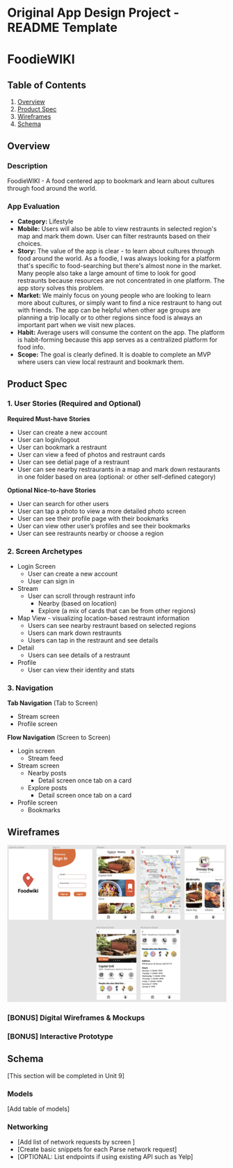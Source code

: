 Original App Design Project - README Template
===

# FoodieWIKI

## Table of Contents
1. [Overview](#Overview)
1. [Product Spec](#Product-Spec)
1. [Wireframes](#Wireframes)
2. [Schema](#Schema)

## Overview
### Description
FoodieWIKI - A food centered app to bookmark and learn about cultures through food around the world.

### App Evaluation
- **Category:** Lifestyle
- **Mobile:** Users will also be able to view restraunts in selected region's map and mark them down. User can filter restraunts based on their choices.
- **Story:** The value of the app is clear - to learn about cultures through food around the world. As a foodie, I was always looking for a platform that's specific to food-searching but there's almost none in the market. Many people also take a large amount of time to look for good restraunts because resources are not concentrated in one platform. The app story solves this problem.
- **Market:** We mainly focus on young people who are looking to learn more about cultures, or simply want to find a nice restraunt to hang out with friends. The app can be helpful when other age groups are planning a trip locally or to other regions since food is always an important part when we visit new places.
- **Habit:** Average users will consume the content on the app. The platform is habit-forming because this app serves as a centralized platform for food info.
- **Scope:** The goal is clearly defined. It is doable to complete an MVP where users can view local restraunt and bookmark them. 

## Product Spec

### 1. User Stories (Required and Optional)

**Required Must-have Stories**
* User can create a new account
* User can login/logout
* User can bookmark a restraunt
* User can view a feed of photos and restraunt cards
* User can see detial page of a restraunt
* User can see nearby restraurants in a map and mark down restaurants in one folder based on area (optional: or other self-defined category)


**Optional Nice-to-have Stories**
* User can search for other users
* User can tap a photo to view a more detailed photo screen
* User can see their profile page with their bookmarks
* User can view other user’s profiles and see their bookmarks
* User can see restraunts nearby or choose a region


### 2. Screen Archetypes

* Login Screen
   * User can create a new account
   * User can sign in
* Stream 
    * User can scroll through restraunt info 
        * Nearby (based on location)
        * Explore (a mix of cards that can be from other regions)
* Map View - visualizing location-based restraunt information
   * Users can see nearby restraunt based on selected regions
   * Users can mark down restraunts
   * Users can tap in the restraunt and see details
* Detail
    * Users can see details of a restraunt
* Profile 
    * User can view their identity and stats

### 3. Navigation

**Tab Navigation** (Tab to Screen)

* Stream screen
* Profile screen

**Flow Navigation** (Screen to Screen)

* Login screen
   * Stream feed
* Stream screen
   * Nearby posts
       * Detail screen once tab on a card
   * Explore posts
       * Detail screen once tab on a card
* Profile screen
    * Bookmarks

## Wireframes
<img src="https://github.com/minzsiure/Foodie/blob/main/wireframe.png?raw=true" width=600>

### [BONUS] Digital Wireframes & Mockups

### [BONUS] Interactive Prototype

## Schema 
[This section will be completed in Unit 9]
### Models
[Add table of models]
### Networking
- [Add list of network requests by screen ]
- [Create basic snippets for each Parse network request]
- [OPTIONAL: List endpoints if using existing API such as Yelp]
